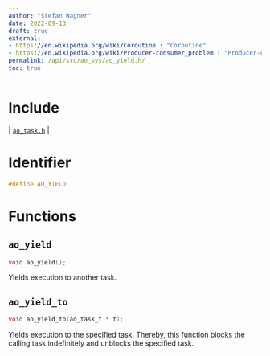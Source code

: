 ```yaml
---
author: "Stefan Wagner"
date: 2022-09-13
draft: true
external:
- https://en.wikipedia.org/wiki/Coroutine : "Coroutine"
- https://en.wikipedia.org/wiki/Producer-consumer_problem : "Producer-consumer problem"
permalink: /api/src/ao_sys/ao_yield.h/
toc: true
---
```


# Include

| [`ao_task.h`](ao_task.h.md) |

# Identifier

```c
#define AO_YIELD
```

# Functions

## `ao_yield`

```c
void ao_yield();
```

Yields execution to another task.

## `ao_yield_to`

```c
void ao_yield_to(ao_task_t * t);
```

Yields execution to the specified task. Thereby, this function blocks the calling task indefinitely and unblocks the specified task.
